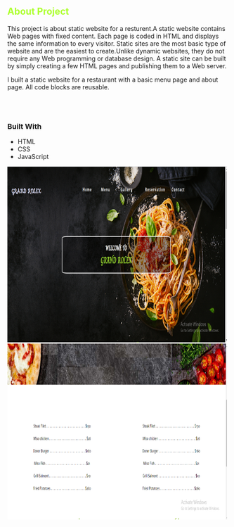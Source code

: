 <h2 style="color:greenyellow">About Project</h2>
<p>This project is about static website for a resturent.A static website contains Web pages with fixed content. Each page is coded in HTML and displays the same information to every visitor. Static sites are the most basic type of website and are the easiest to create.Unlike dynamic websites, they do not require any Web programming or database design. A static site can be built by simply creating a few HTML pages and publishing them to a Web server.</p>
<p>I  built a static website for a restaurant with a basic menu page and about page. All code blocks are reusable.</p>
<br>
<br>
<h3>Built With
</h3>
<ul><li>HTML</li><li>CSS</li><li>JavaScript</li></ul>
<img src="images/Screenshot (5).png" width="500", height="400" >
<img src="images/Screenshot (7).png" width="500", height="400" >
